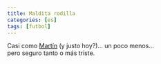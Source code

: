 ```yaml
---
title: Maldita rodilla
categories: [es]
tags: [futbol]
---
```

Casi como <a title="Maldita rodilla" href="http://www.ole.clarin.com/notas/2008/08/24/futbollocal/01745295.html" target="_blank">Martín</a> (y justo hoy?)&#8230; un poco menos&#8230;  
pero seguro tanto o más triste.
